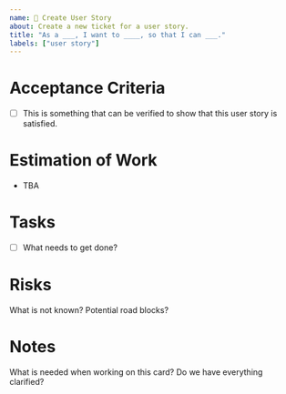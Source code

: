 ```yaml
---
name: 🧚 Create User Story
about: Create a new ticket for a user story.
title: "As a ___, I want to ____, so that I can ___."
labels: ["user story"]
---
```


# Acceptance Criteria
- [ ] This is something that can be verified to show that this user story is satisfied.

# Estimation of Work
- TBA

# Tasks
- [ ] What needs to get done?

# Risks
What is not known? Potential road blocks?

# Notes
What is needed when working on this card? Do we have everything clarified?